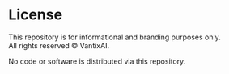 # License

This repository is for informational and branding purposes only.  
All rights reserved © VantixAI.

No code or software is distributed via this repository.
